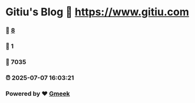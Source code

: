 # Gitiu's Blog :link: https://www.gitiu.com 
### :page_facing_up: [8](https://www.gitiu.com/tag.html) 
### :speech_balloon: 1 
### :hibiscus: 7035 
### :alarm_clock: 2025-07-07 16:03:21 
### Powered by :heart: [Gmeek](https://github.com/Meekdai/Gmeek)
